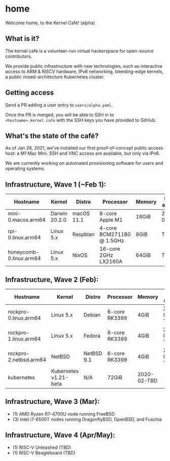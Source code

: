 # home

Welcome home, to the Kernel Café! (alpha)

## What is it?

The kernel café is a volunteer-run virtual hackerspace for open-source contributors. 

We provide public infrastructure with new technologies, such as interactive access to ARM & RISCV hardware, IPv6 networking, bleeding-edge kernels, a public mixed-architecture Kubernetes cluster.

## Getting access 

Send a PR adding a user entry to `users/alpha.yaml`. 

Once the PR is merged, you will be able to SSH in to `<hostname>.kernel.cafe` with the SSH keys you have provided to GitHub. 

## What's the state of the café?

As of Jan 28, 2021, we've installed our first proof-of-concept public access host: a M1 Mac Mini. SSH and VNC access are available, but only via IPv6.

We are currently working on automated provisioning software for users and operating systems.

## Infrastructure, Wave 1 (~Feb 1):

| Hostname                      | Kernel          | Distro     | Processor         | Memory | Date added |
| ----------------------------- | --------------- | ---------- | ----------------- | ------ | ---------- |
| mini-0.macos.arm64 | Darwin 20.2.0  | macOS 11.1 | 8-core Apple M1 | 16GiB  | 2021-01-28 |
| rpi-0.linux.arm64 | Linux 5.x | Raspbian | 4-core BCM2711B0 @ 1.5GHz | 8GiB | TBD |
| honeycomb-0.linux.arm64 | Linux 5.x | NixOS | 16-core 2GHz LX2160A | 64GiB | TBD | 

## Infrastructure, Wave 2 (Feb):

| Hostname                      | Kernel          | Distro     | Processor         | Memory | Date added |
| ----------------------------- | --------------- | ---------- | ----------------- | ------ | ---------- |
| rockpro-0.linux.arm64 | Linux 5.x | Debian | 6-core RK3399 | 4GiB  | 2021-02-TBD
| rockpro-1.linux.arm64 | Linux 5.x | Fedora | 6-core RK3399 | 4GiB  | 2021-02-TBD
| rockpro-2.netbsd.arm64 | NetBSD | NetBSD 9.1 | 6-core RK3399 | 4GiB  | 2021-02-TBD
| kubernetes | Kubernetes v1.21-beta | N/A | 72GiB | 2020-02-TBD |

## Infrastructure, Wave 3 (Mar):

* (1) AMD Ryzen R7-4700U node running FreeBSD
* (3) Intel i7-6500T nodes running DragonflyBSD, OpenBSD, and Fuschia

## Infrastructure, Wave 4 (Apr/May):

* (1) RISC-V Unleashed (TBD)
* (1) RISC-V Beagleboard (TBD)

